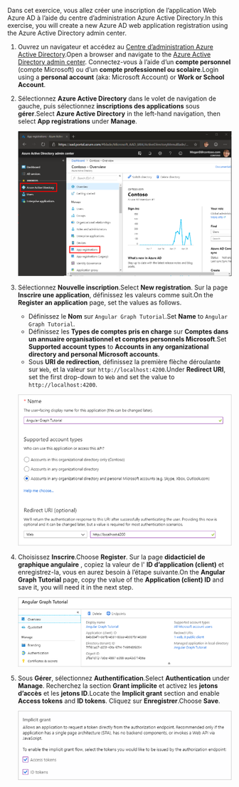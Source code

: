 <!-- markdownlint-disable MD002 MD041 -->

<span data-ttu-id="5d82a-101">Dans cet exercice, vous allez créer une inscription de l’application Web Azure AD à l’aide du centre d’administration Azure Active Directory.</span><span class="sxs-lookup"><span data-stu-id="5d82a-101">In this exercise, you will create a new Azure AD web application registration using the Azure Active Directory admin center.</span></span>

1. <span data-ttu-id="5d82a-102">Ouvrez un navigateur et accédez au [Centre d’administration Azure Active Directory](https://aad.portal.azure.com).</span><span class="sxs-lookup"><span data-stu-id="5d82a-102">Open a browser and navigate to the [Azure Active Directory admin center](https://aad.portal.azure.com).</span></span> <span data-ttu-id="5d82a-103">Connectez-vous à l’aide d’un **compte personnel** (compte Microsoft) ou d’un **compte professionnel ou scolaire**.</span><span class="sxs-lookup"><span data-stu-id="5d82a-103">Login using a **personal account** (aka: Microsoft Account) or **Work or School Account**.</span></span>

1. <span data-ttu-id="5d82a-104">Sélectionnez **Azure Active Directory** dans le volet de navigation de gauche, puis sélectionnez **inscriptions des applications** sous **gérer**.</span><span class="sxs-lookup"><span data-stu-id="5d82a-104">Select **Azure Active Directory** in the left-hand navigation, then select **App registrations** under **Manage**.</span></span>

    ![<span data-ttu-id="5d82a-105">Capture d’écran des inscriptions d’application</span><span class="sxs-lookup"><span data-stu-id="5d82a-105">A screenshot of the App registrations</span></span> ](./images/aad-portal-app-registrations.png)

1. <span data-ttu-id="5d82a-106">Sélectionnez **Nouvelle inscription**.</span><span class="sxs-lookup"><span data-stu-id="5d82a-106">Select **New registration**.</span></span> <span data-ttu-id="5d82a-107">Sur la page **Inscrire une application**, définissez les valeurs comme suit.</span><span class="sxs-lookup"><span data-stu-id="5d82a-107">On the **Register an application** page, set the values as follows.</span></span>

    - <span data-ttu-id="5d82a-108">Définissez le **Nom** sur `Angular Graph Tutorial`.</span><span class="sxs-lookup"><span data-stu-id="5d82a-108">Set **Name** to `Angular Graph Tutorial`.</span></span>
    - <span data-ttu-id="5d82a-109">Définissez les **Types de comptes pris en charge** sur **Comptes dans un annuaire organisationnel et comptes personnels Microsoft**.</span><span class="sxs-lookup"><span data-stu-id="5d82a-109">Set **Supported account types** to **Accounts in any organizational directory and personal Microsoft accounts**.</span></span>
    - <span data-ttu-id="5d82a-110">Sous **URI de redirection**, définissez la première flèche déroulante sur `Web`, et la valeur sur `http://localhost:4200`.</span><span class="sxs-lookup"><span data-stu-id="5d82a-110">Under **Redirect URI**, set the first drop-down to `Web` and set the value to `http://localhost:4200`.</span></span>

    ![Capture d’écran de la page inscrire une application](./images/aad-register-an-app.png)

1. <span data-ttu-id="5d82a-112">Choisissez **Inscrire**.</span><span class="sxs-lookup"><span data-stu-id="5d82a-112">Choose **Register**.</span></span> <span data-ttu-id="5d82a-113">Sur la page **didacticiel de graphique angulaire** , copiez la valeur de l' **ID d’application (client)** et enregistrez-la, vous en aurez besoin à l’étape suivante.</span><span class="sxs-lookup"><span data-stu-id="5d82a-113">On the **Angular Graph Tutorial** page, copy the value of the **Application (client) ID** and save it, you will need it in the next step.</span></span>

    ![Capture d’écran de l’ID d’application de la nouvelle inscription de l’application](./images/aad-application-id.png)

1. <span data-ttu-id="5d82a-115">Sous **Gérer**, sélectionnez **Authentification**.</span><span class="sxs-lookup"><span data-stu-id="5d82a-115">Select **Authentication** under **Manage**.</span></span> <span data-ttu-id="5d82a-116">Recherchez la section **Grant implicite** et activez les **jetons d’accès** et les **jetons ID**.</span><span class="sxs-lookup"><span data-stu-id="5d82a-116">Locate the **Implicit grant** section and enable **Access tokens** and **ID tokens**.</span></span> <span data-ttu-id="5d82a-117">Cliquez sur **Enregistrer**.</span><span class="sxs-lookup"><span data-stu-id="5d82a-117">Choose **Save**.</span></span>

    ![Capture d’écran de la section Grant implicite](./images/aad-implicit-grant.png)
